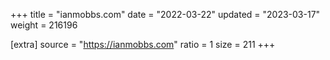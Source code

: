 +++
title = "ianmobbs.com"
date = "2022-03-22"
updated = "2023-03-17"
weight = 216196

[extra]
source = "https://ianmobbs.com"
ratio = 1
size = 211
+++
